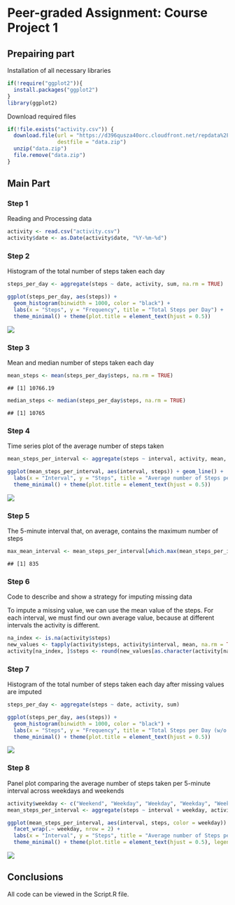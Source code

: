 # Peer-graded Assignment: Course Project 1

## Prepairing part

Installation of all necessary libraries


```r
if(!require("ggplot2")){
  install.packages("ggplot2")
}
library(ggplot2)
```

Download required files


```r
if(!file.exists("activity.csv")) {
  download.file(url = "https://d396qusza40orc.cloudfront.net/repdata%2Fdata%2Factivity.zip",
                destfile = "data.zip")
  unzip("data.zip")
  file.remove("data.zip")
}
```

## Main Part

### Step 1

Reading and Processing data


```r
activity <- read.csv("activity.csv")
activity$date <- as.Date(activity$date, "%Y-%m-%d")
```

### Step 2

Histogram of the total number of steps taken each day


```r
steps_per_day <- aggregate(steps ~ date, activity, sum, na.rm = TRUE)

ggplot(steps_per_day, aes(steps)) + 
  geom_histogram(binwidth = 1000, color = "black") +
  labs(x = "Steps", y = "Frequency", title = "Total Steps per Day") +
  theme_minimal() + theme(plot.title = element_text(hjust = 0.5))
```

![](https://github.com/SUMin-Oleksandr/Reproducible-Research-Project-1/blob/master/figure/step%202-1.png)

### Step 3

Mean and median number of steps taken each day


```r
mean_steps <- mean(steps_per_day$steps, na.rm = TRUE)
```

```
## [1] 10766.19
```

```r
median_steps <- median(steps_per_day$steps, na.rm = TRUE)
```

```
## [1] 10765
```

### Step 4

Time series plot of the average number of steps taken


```r
mean_steps_per_interval <- aggregate(steps ~ interval, activity, mean, na.rm = TRUE)

ggplot(mean_steps_per_interval, aes(interval, steps)) + geom_line() +
  labs(x = "Interval", y = "Steps", title = "Average number of Steps per Interval") +
  theme_minimal() + theme(plot.title = element_text(hjust = 0.5))
```

![](https://github.com/SUMin-Oleksandr/Reproducible-Research-Project-1/blob/master/figure/step%204-1.png)

### Step 5

The 5-minute interval that, on average, contains the maximum number of steps


```r
max_mean_interval <- mean_steps_per_interval[which.max(mean_steps_per_interval$steps), ]$interval
```

```
## [1] 835
```

### Step 6

Code to describe and show a strategy for imputing missing data

To impute a missing value, we can use the mean value of the steps. 
For each interval, we must find our own average value, because at different intervals the activity is different.


```r
na_index <- is.na(activity$steps)
new_values <- tapply(activity$steps, activity$interval, mean, na.rm = TRUE, simplify = TRUE)
activity[na_index, ]$steps <- round(new_values[as.character(activity[na_index, ]$interval)])
```

### Step 7

Histogram of the total number of steps taken each day after missing values are imputed


```r
steps_per_day <- aggregate(steps ~ date, activity, sum)

ggplot(steps_per_day, aes(steps)) + 
  geom_histogram(binwidth = 1000, color = "black") +
  labs(x = "Steps", y = "Frequency", title = "Total Steps per Day (w/o NA)") +
  theme_minimal() + theme(plot.title = element_text(hjust = 0.5))
```

![](https://github.com/SUMin-Oleksandr/Reproducible-Research-Project-1/blob/master/figure/step%207-1.png)

### Step 8

Panel plot comparing the average number of steps taken per 5-minute interval across weekdays and weekends


```r
activity$weekday <- c("Weekend", "Weekday", "Weekday", "Weekday", "Weekday", "Weekday", "Weekend")[as.POSIXlt(activity$date)$wday + 1]
mean_steps_per_interval <- aggregate(steps ~ interval + weekday, activity, mean)

ggplot(mean_steps_per_interval, aes(interval, steps, color = weekday)) + geom_line() +
  facet_wrap(.~ weekday, nrow = 2) +
  labs(x = "Interval", y = "Steps", title = "Average number of Steps per Interval (w/o NA)") +
  theme_minimal() + theme(plot.title = element_text(hjust = 0.5), legend.position="none")
```

![](https://github.com/SUMin-Oleksandr/Reproducible-Research-Project-1/blob/master/figure/step%208-1.png)

## Conclusions

All code can be viewed in the Script.R file.

